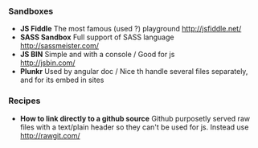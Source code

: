 ### Sandboxes

* **JS Fiddle** The most famous (used ?) playground
http://jsfiddle.net/
* **SASS Sandbox** Full support of SASS language   
http://sassmeister.com/
* **JS BIN** Simple and with a console / Good for js    
http://jsbin.com/
* **Plunkr** Used by angular doc / Nice th handle several files separately, and for its embed in sites 


### Recipes 

* **How to link directly to a github source**
Github purposetly served raw files with a text/plain header so they can't be used for js. 
Instead use 
http://rawgit.com/